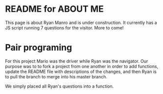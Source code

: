 # README for ABOUT ME
This page is about Ryan Manro and is under construction. It currently has a JS script running 7 questions for the visitor. More to come!

# Pair programing
For this project Mario was the driver while Ryan was the navigator. Our purpose was to to fork a project from one another in order to add functions, update the README file with descriptions of the changes, and then Ryan is to pull the branch to merge into his master branch. 

We simply placed all Ryan's questions into a function. 